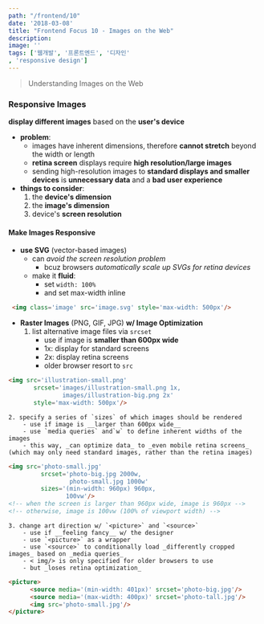 ```yaml
---
path: "/frontend/10"
date: '2018-03-08'
title: "Frontend Focus 10 - Images on the Web"
description: 
image: ''
tags: ['웹개발', '프론트엔드', '디자인'
, 'responsive design']
---
```

> Understanding Images on the Web

### Responsive Images
__display different images__ based on the __user's device__
- __problem__: 
    - images have inherent dimensions, therefore __cannot stretch__ beyond the width or length
    - __retina screen__ displays require __high resolution/large images__
    - sending high-resolution images to __standard displays and smaller devices__ is __unnecessary data__ and a __bad user experience__
- __things to consider__:
    1. the __device's dimension__
    2. the __image's dimension__
    3. device's __screen resolution__

#### Make Images Responsive
- __use SVG__ (vector-based images)
    - can _avoid the screen resolution problem_
        - bcuz browsers _automatically scale up SVGs for retina devices_
    - make it __fluid__:
        - set `width: 100%`
        - and set max-width inline
```html
 <img class='image' src='image.svg' style='max-width: 500px'/>
```
- __Raster Images__ (PNG, GIF, JPG) __w/ Image Optimization__
    1. list alternative image files via `srcset`
        - use if image is __smaller than 600px wide__
        - 1x: display for standard screens
        - 2x: display retina screens
        - older browser resort to `src`
```html
<img src='illustration-small.png'
       srcset='images/illustration-small.png 1x,
               images/illustration-big.png 2x'
       style='max-width: 500px'/>
```
    2. specify a series of `sizes` of which images should be rendered
        - use if image is __larger than 600px wide__
        - use `media queries` and`w` to define inherent widths of the images
        - this way, _can optimize data_ to _even mobile retina screens_ (which may only need standard images, rather than the retina images)
```html
<img src='photo-small.jpg'
         srcset='photo-big.jpg 2000w,
                 photo-small.jpg 1000w'
         sizes='(min-width: 960px) 960px,
                100vw'/>
<!-- when the screen is larger than 960px wide, image is 960px -->
<!-- otherwise, image is 100vw (100% of viewport width) -->
```
    3. change art direction w/ `<picture>` and `<source>`
        - use if __feeling fancy__ w/ the designer
        - use `<picture>` as a wrapper
        - use `<source>` to conditionally load _differently cropped images_ based on _media queries_
        - < img/> is only specified for older browsers to use
        - but _loses retina optimization_
```html
<picture>
      <source media='(min-width: 401px)' srcset='photo-big.jpg'/>
      <source media='(max-width: 400px)' srcset='photo-tall.jpg'/>
      <img src='photo-small.jpg'/>
</picture>
```